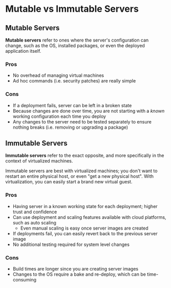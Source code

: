 # Mutable vs Immutable Servers

## Mutable Servers

**Mutable servers** refer to ones where the server's configuration can change, such as the OS, installed packages, or even the deployed application itself.

### Pros
- No overhead of managing virtual machines
- Ad hoc commands (i.e. security patches) are really simple

### Cons
- If a deployment fails, server can be left in a broken state
- Because changes are done over time, you are not starting with a _known_ working configuration each time you deploy
- Any changes to the server need to be tested separately to ensure nothing breaks (i.e. removing or upgrading a package)

## Immutable Servers

**Immutable servers** refer to the exact opposite, and more specifically in the context of virtualized machines.

Immutable servers are best with virtualized machines; you don't want to restart an entire physical host, or even "get a new physical host". With virtualization, you can easily start a brand new virtual guest.

### Pros
- Having server in a known working state for each deployment; higher trust and confidence
- Can use deployment and scaling features available with cloud platforms, such as auto scaling
	- Even manual scaling is easy once server images are created
- If deployments fail, you can easily revert back to the previous server image
- No additional testing required for system level changes

### Cons
- Build times are longer since you are creating server images
- Changes to the OS require a bake and re-deploy, which can be time-consuming
